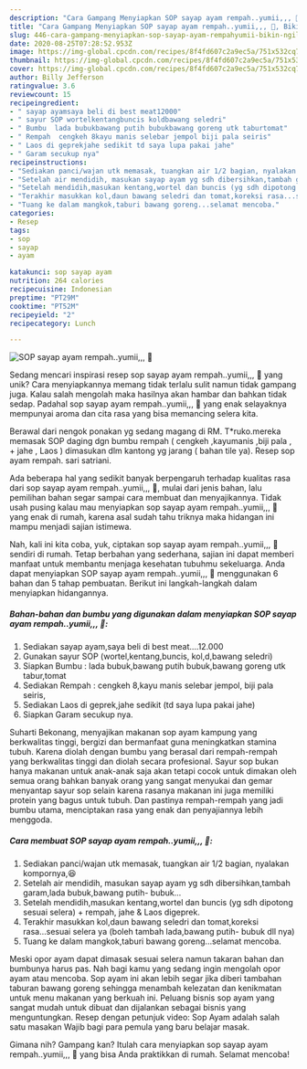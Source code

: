 ```yaml
---
description: "Cara Gampang Menyiapkan SOP sayap ayam rempah..yumii,,, 🤩, Bikin Ngiler"
title: "Cara Gampang Menyiapkan SOP sayap ayam rempah..yumii,,, 🤩, Bikin Ngiler"
slug: 446-cara-gampang-menyiapkan-sop-sayap-ayam-rempahyumii-bikin-ngiler
date: 2020-08-25T07:28:52.953Z
image: https://img-global.cpcdn.com/recipes/8f4fd607c2a9ec5a/751x532cq70/sop-sayap-ayam-rempahyumii-🤩-foto-resep-utama.jpg
thumbnail: https://img-global.cpcdn.com/recipes/8f4fd607c2a9ec5a/751x532cq70/sop-sayap-ayam-rempahyumii-🤩-foto-resep-utama.jpg
cover: https://img-global.cpcdn.com/recipes/8f4fd607c2a9ec5a/751x532cq70/sop-sayap-ayam-rempahyumii-🤩-foto-resep-utama.jpg
author: Billy Jefferson
ratingvalue: 3.6
reviewcount: 15
recipeingredient:
- " sayap ayamsaya beli di best meat12000"
- " sayur SOP wortelkentangbuncis koldbawang seledri"
- " Bumbu  lada bubukbawang putih bubukbawang goreng utk taburtomat"
- " Rempah  cengkeh 8kayu manis selebar jempol biji pala seiris"
- " Laos di geprekjahe sedikit td saya lupa pakai jahe"
- " Garam secukup nya"
recipeinstructions:
- "Sediakan panci/wajan utk memasak, tuangkan air 1/2 bagian, nyalakan kompornya,😆"
- "Setelah air mendidih, masukan sayap ayam yg sdh dibersihkan,tambah garam,lada bubuk,bawang putih- bubuk..."
- "Setelah mendidih,masukan kentang,wortel dan buncis (yg sdh dipotong sesuai selera) + rempah, jahe &amp; Laos digeprek."
- "Terakhir masukkan kol,daun bawang seledri dan tomat,koreksi rasa...sesuai selera ya (boleh tambah lada,bawang putih- bubuk dll nya)"
- "Tuang ke dalam mangkok,taburi bawang goreng...selamat mencoba."
categories:
- Resep
tags:
- sop
- sayap
- ayam

katakunci: sop sayap ayam 
nutrition: 264 calories
recipecuisine: Indonesian
preptime: "PT29M"
cooktime: "PT52M"
recipeyield: "2"
recipecategory: Lunch

---
```



![SOP sayap ayam rempah..yumii,,, 🤩](https://img-global.cpcdn.com/recipes/8f4fd607c2a9ec5a/751x532cq70/sop-sayap-ayam-rempahyumii-🤩-foto-resep-utama.jpg)

Sedang mencari inspirasi resep sop sayap ayam rempah..yumii,,, 🤩 yang unik? Cara menyiapkannya memang tidak terlalu sulit namun tidak gampang juga. Kalau salah mengolah maka hasilnya akan hambar dan bahkan tidak sedap. Padahal sop sayap ayam rempah..yumii,,, 🤩 yang enak selayaknya mempunyai aroma dan cita rasa yang bisa memancing selera kita.

Berawal dari nengok ponakan yg sedang magang di RM. T*ruko.mereka memasak SOP daging dgn bumbu rempah ( cengkeh ,kayumanis ,biji pala , + jahe , Laos ) dimasukan dlm kantong yg jarang ( bahan tile ya). Resep sop ayam rempah. sari satriani.

Ada beberapa hal yang sedikit banyak berpengaruh terhadap kualitas rasa dari sop sayap ayam rempah..yumii,,, 🤩, mulai dari jenis bahan, lalu pemilihan bahan segar sampai cara membuat dan menyajikannya. Tidak usah pusing kalau mau menyiapkan sop sayap ayam rempah..yumii,,, 🤩 yang enak di rumah, karena asal sudah tahu triknya maka hidangan ini mampu menjadi sajian istimewa.


Nah, kali ini kita coba, yuk, ciptakan sop sayap ayam rempah..yumii,,, 🤩 sendiri di rumah. Tetap berbahan yang sederhana, sajian ini dapat memberi manfaat untuk membantu menjaga kesehatan tubuhmu sekeluarga. Anda dapat menyiapkan SOP sayap ayam rempah..yumii,,, 🤩 menggunakan 6 bahan dan 5 tahap pembuatan. Berikut ini langkah-langkah dalam menyiapkan hidangannya.

<!--inarticleads1-->

##### Bahan-bahan dan bumbu yang digunakan dalam menyiapkan SOP sayap ayam rempah..yumii,,, 🤩:

1. Sediakan  sayap ayam,saya beli di best meat....12.000
1. Gunakan  sayur SOP (wortel,kentang,buncis, kol,d,bawang seledri)
1. Siapkan  Bumbu : lada bubuk,bawang putih bubuk,bawang goreng utk tabur,tomat
1. Sediakan  Rempah : cengkeh 8,kayu manis selebar jempol, biji pala seiris,
1. Sediakan  Laos di geprek,jahe sedikit (td saya lupa pakai jahe)
1. Siapkan  Garam secukup nya.


Suharti Bekonang, menyajikan makanan sop ayam kampung yang berkwalitas tinggi, bergizi dan bermanfaat guna meningkatkan stamina tubuh. Karena diolah dengan bumbu yang berasal dari rempah-rempah yang berkwalitas tinggi dan diolah secara profesional. Sayur sop bukan hanya makanan untuk anak-anak saja akan tetapi cocok untuk dimakan oleh semua orang bahkan banyak orang yang sangat menyukai dan gemar menyantap sayur sop selain karena rasanya makanan ini juga memiliki protein yang bagus untuk tubuh. Dan pastinya rempah-rempah yang jadi bumbu utama, menciptakan rasa yang enak dan penyajiannya lebih menggoda. 

<!--inarticleads2-->

##### Cara membuat SOP sayap ayam rempah..yumii,,, 🤩:

1. Sediakan panci/wajan utk memasak, tuangkan air 1/2 bagian, nyalakan kompornya,😆
1. Setelah air mendidih, masukan sayap ayam yg sdh dibersihkan,tambah garam,lada bubuk,bawang putih- bubuk...
1. Setelah mendidih,masukan kentang,wortel dan buncis (yg sdh dipotong sesuai selera) + rempah, jahe &amp; Laos digeprek.
1. Terakhir masukkan kol,daun bawang seledri dan tomat,koreksi rasa...sesuai selera ya (boleh tambah lada,bawang putih- bubuk dll nya)
1. Tuang ke dalam mangkok,taburi bawang goreng...selamat mencoba.


Meski opor ayam dapat dimasak sesuai selera namun takaran bahan dan bumbunya harus pas. Nah bagi kamu yang sedang ingin mengolah opor ayam atau mencoba. Sop ayam ini akan lebih segar jika diberi tambahan taburan bawang goreng sehingga menambah kelezatan dan kenikmatan untuk menu makanan yang berkuah ini. Peluang bisnis sop ayam yang sangat mudah untuk dibuat dan dijalankan sebagai bisnis yang menguntungkan. Resep dengan petunjuk video: Sop Ayam adalah salah satu masakan Wajib bagi para pemula yang baru belajar masak. 

Gimana nih? Gampang kan? Itulah cara menyiapkan sop sayap ayam rempah..yumii,,, 🤩 yang bisa Anda praktikkan di rumah. Selamat mencoba!
